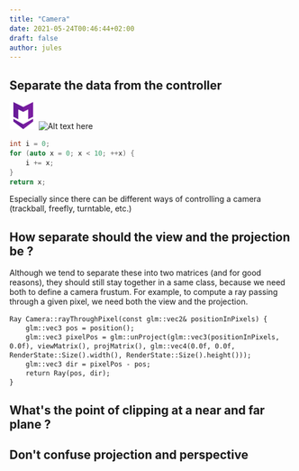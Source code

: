 ```yaml
---
title: "Camera"
date: 2021-05-24T00:46:44+02:00
draft: false
author: jules
---
```


## Separate the data from the controller

![alt text](https://github.com/adam-p/markdown-here/raw/master/src/common/images/icon48.png "Logo Title Text 1")
![Alt text here](/src/images/is0.png)

```C++
int i = 0;
for (auto x = 0; x < 10; ++x) {
	i += x;
}
return x;
```

Especially since there can be different ways of controlling a camera (trackball, freefly, turntable, etc.)

## How separate should the view and the projection be ?

Although we tend to separate these into two matrices (and for good reasons), they should still stay together in a same class, because we need both to define a camera frustum. For example, to compute a ray passing through a given pixel, we need both the view and the projection.
```
Ray Camera::rayThroughPixel(const glm::vec2& positionInPixels) {
	glm::vec3 pos = position();
	glm::vec3 pixelPos = glm::unProject(glm::vec3(positionInPixels, 0.0f), viewMatrix(), projMatrix(), glm::vec4(0.0f, 0.0f, RenderState::Size().width(), RenderState::Size().height()));
	glm::vec3 dir = pixelPos - pos;
	return Ray(pos, dir);
}
```

## What's the point of clipping at a near and far plane ?

## Don't confuse projection and perspective